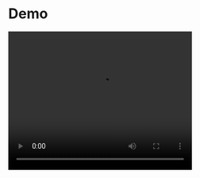 # Demo 
<video width="370" height="280">
  <source src="Record_2023-03-13-22-00-33_866547ceea94746f29e8d319a61dc94b.mp4" type="video/mp4">
</video>
